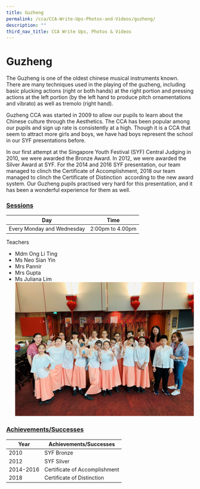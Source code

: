 ```yaml
---
title: Guzheng
permalink: /cca/CCA-Write-Ups-Photos-and-Videos/guzheng/
description: ""
third_nav_title: CCA Write Ups, Photos & Videos
---
```

# Guzheng
The Guzheng is one of the oldest chinese musical instruments known. There are many techniques used in the playing of the guzheng, including basic plucking actions (right or both hands) at the right portion and pressing actions at the left portion (by the left hand to produce pitch ornamentations and vibrato) as well as tremolo (right hand).&nbsp;

Guzheng CCA was started in 2009 to allow our pupils to learn about the Chinese culture through the Aesthetics. The CCA has been popular among our pupils and sign up rate is consistently at a high. Though it is a CCA that seem to attract more girls and boys, we have had boys represent the school in our SYF presentations before.

In our first attempt at the Singapore Youth Festival (SYF) Central Judging in 2010, we were awarded the Bronze Award. In 2012, we were awarded the Silver Award at SYF. For the 2014 and 2016 SYF presentation, our team managed to clinch the Certificate of Accomplishment, 2018 our team managed to clinch the Certificate of Distinction&nbsp; according to the new award system. Our Guzheng pupils practised very hard for this presentation, and it has been a wonderful experience for them as well.

### <b><u>Sessions</u></b>

| Day                         | Time             |
|-----------------------------|------------------|
| Every Monday and Wednesday  | 2:00pm to 4.00pm |

Teachers    
* Mdm Ong Li Ting
* Ms Neo Sian Yin
* Mrs Pannir  
* Mrs Gupta
* Ms Juliana Lim
![](/images/Cca/Guzheng/gz1.jpg)

### <b><u>Achievements/Successes</u></b>

| Year       | Achievements/Successes         |
|------------|--------------------------------|
| 2010       | SYF Bronze                     |
| 2012       | SYF Silver                     |
|  2014-2016 |  Certificate of Accomplishment |
|  2018      |  Certificate of Distinction    |
